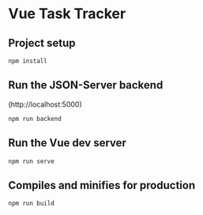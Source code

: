 # Vue Task Tracker

## Project setup
```
npm install
```

## Run the JSON-Server backend
(http://localhost:5000)


```
npm run backend
```

## Run the Vue dev server

```
npm run serve 
```

## Compiles and minifies for production

```
npm run build
```

